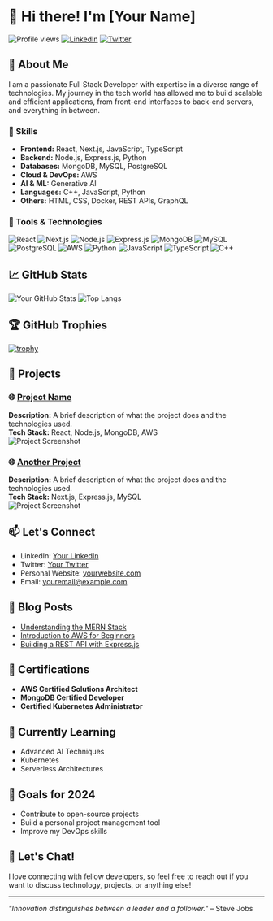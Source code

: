# 👋 Hi there! I'm [Your Name]

![Profile views](https://komarev.com/ghpvc/?username=yourusername&color=brightgreen)
[![LinkedIn](https://img.shields.io/badge/LinkedIn-0077B5?logo=linkedin&logoColor=white)](https://linkedin.com/in/yourprofile)
[![Twitter](https://img.shields.io/twitter/follow/yourhandle?style=social)](https://twitter.com/yourhandle)

## 🚀 About Me

I am a passionate Full Stack Developer with expertise in a diverse range of technologies. My journey in the tech world has allowed me to build scalable and efficient applications, from front-end interfaces to back-end servers, and everything in between.

### 🌟 Skills

- **Frontend:** React, Next.js, JavaScript, TypeScript
- **Backend:** Node.js, Express.js, Python
- **Databases:** MongoDB, MySQL, PostgreSQL
- **Cloud & DevOps:** AWS
- **AI & ML:** Generative AI
- **Languages:** C++, JavaScript, Python
- **Others:** HTML, CSS, Docker, REST APIs, GraphQL

### 🔧 Tools & Technologies

![React](https://img.shields.io/badge/React-20232A?style=for-the-badge&logo=react&logoColor=61DAFB)
![Next.js](https://img.shields.io/badge/Next.js-000000?style=for-the-badge&logo=nextdotjs&logoColor=white)
![Node.js](https://img.shields.io/badge/Node.js-43853D?style=for-the-badge&logo=nodedotjs&logoColor=white)
![Express.js](https://img.shields.io/badge/Express.js-404D59?style=for-the-badge)
![MongoDB](https://img.shields.io/badge/MongoDB-4EA94B?style=for-the-badge&logo=mongodb&logoColor=white)
![MySQL](https://img.shields.io/badge/MySQL-4479A1?style=for-the-badge&logo=mysql&logoColor=white)
![PostgreSQL](https://img.shields.io/badge/PostgreSQL-316192?style=for-the-badge&logo=postgresql&logoColor=white)
![AWS](https://img.shields.io/badge/AWS-232F3E?style=for-the-badge&logo=amazon-aws&logoColor=white)
![Python](https://img.shields.io/badge/Python-3776AB?style=for-the-badge&logo=python&logoColor=white)
![JavaScript](https://img.shields.io/badge/JavaScript-323330?style=for-the-badge&logo=javascript&logoColor=F7DF1E)
![TypeScript](https://img.shields.io/badge/TypeScript-007ACC?style=for-the-badge&logo=typescript&logoColor=white)
![C++](https://img.shields.io/badge/C++-00599C?style=for-the-badge&logo=cplusplus&logoColor=white)

## 📈 GitHub Stats

![Your GitHub Stats](https://github-readme-stats.vercel.app/api?username=yourusername&show_icons=true&theme=radical)
![Top Langs](https://github-readme-stats.vercel.app/api/top-langs/?username=yourusername&layout=compact&theme=radical)

## 🏆 GitHub Trophies

[![trophy](https://github-profile-trophy.vercel.app/?username=yourusername&theme=onedark)](https://github.com/yourusername/github-profile-trophy)

## 💼 Projects

### 🌐 [Project Name](https://github.com/yourusername/projectname)
**Description:** A brief description of what the project does and the technologies used.  
**Tech Stack:** React, Node.js, MongoDB, AWS  
![Project Screenshot](https://via.placeholder.com/600x400.png?text=Project+Screenshot)

### 🌐 [Another Project](https://github.com/yourusername/anotherproject)
**Description:** A brief description of what the project does and the technologies used.  
**Tech Stack:** Next.js, Express.js, MySQL  
![Project Screenshot](https://via.placeholder.com/600x400.png?text=Project+Screenshot)

## 📫 Let's Connect

- LinkedIn: [Your LinkedIn](https://linkedin.com/in/yourprofile)
- Twitter: [Your Twitter](https://twitter.com/yourhandle)
- Personal Website: [yourwebsite.com](https://yourwebsite.com)
- Email: [youremail@example.com](mailto:youremail@example.com)

## 📜 Blog Posts

- [Understanding the MERN Stack](https://yourblog.com/mern-stack)
- [Introduction to AWS for Beginners](https://yourblog.com/aws-intro)
- [Building a REST API with Express.js](https://yourblog.com/rest-api-express)

## 📝 Certifications

- **AWS Certified Solutions Architect**
- **MongoDB Certified Developer**
- **Certified Kubernetes Administrator**

## 🌱 Currently Learning

- Advanced AI Techniques
- Kubernetes
- Serverless Architectures

## 🎯 Goals for 2024

- Contribute to open-source projects
- Build a personal project management tool
- Improve my DevOps skills

## 💬 Let's Chat!

I love connecting with fellow developers, so feel free to reach out if you want to discuss technology, projects, or anything else!

---

*"Innovation distinguishes between a leader and a follower."* – Steve Jobs

